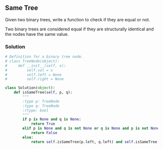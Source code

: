 ## Same Tree

Given two binary trees, write a function to check if they are equal or not.

Two binary trees are considered equal if they are structurally identical and the nodes have the same value.

### Solution

```python
# Definition for a binary tree node.
# class TreeNode(object):
#     def __init__(self, x):
#         self.val = x
#         self.left = None
#         self.right = None

class Solution(object):
    def isSameTree(self, p, q):
        """
        :type p: TreeNode
        :type q: TreeNode
        :rtype: bool
        """
        if p is None and q is None:
            return True
        elif p is None and q is not None or q is None and p is not None:
            return False
        else:
            return self.isSameTree(p.left, q.left) and self.isSameTree(p.right, q.right) and p.val ==  q.val
```
